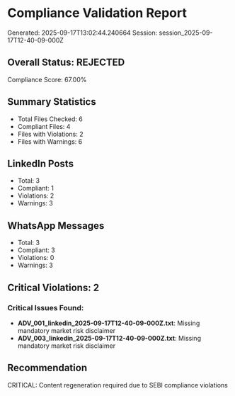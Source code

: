 # Compliance Validation Report
Generated: 2025-09-17T13:02:44.240664
Session: session_2025-09-17T12-40-09-000Z

## Overall Status: REJECTED
Compliance Score: 67.00%

## Summary Statistics
- Total Files Checked: 6
- Compliant Files: 4
- Files with Violations: 2
- Files with Warnings: 6

## LinkedIn Posts
- Total: 3
- Compliant: 1
- Violations: 2
- Warnings: 3

## WhatsApp Messages
- Total: 3
- Compliant: 3
- Violations: 0
- Warnings: 3

## Critical Violations: 2

### Critical Issues Found:
- **ADV_001_linkedin_2025-09-17T12-40-09-000Z.txt**: Missing mandatory market risk disclaimer
- **ADV_003_linkedin_2025-09-17T12-40-09-000Z.txt**: Missing mandatory market risk disclaimer

## Recommendation
CRITICAL: Content regeneration required due to SEBI compliance violations
